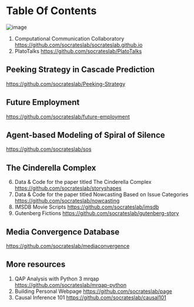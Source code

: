 # Table Of Contents

![image](https://user-images.githubusercontent.com/543384/130958107-2fcaa1bb-5623-4eaf-8d1a-2ac64fbc43c2.png)


1. Computational Communication Collaboratory  https://github.com/socrateslab/socrateslab.github.io
4. PlatoTalks https://github.com/socrateslab/PlatoTalks

## Peeking Strategy in Cascade Prediction 

https://github.com/socrateslab/Peeking-Strategy

## Future Employment

https://github.com/socrateslab/future-employment

## Agent-based Modeling of Spiral of Silence

https://github.com/socrateslab/sos

## The Cinderella Complex 
6. Data & Code for the paper titled The Cinderella Complex https://github.com/socrateslab/storyshapes
7. Data & Code for the paper titled Nowcasting Based on Issue Categories https://github.com/socrateslab/nowcasting
9. IMSDB Movie Scripts https://github.com/socrateslab/imsdb
10. Gutenberg Fictions https://github.com/socrateslab/gutenberg-story

## Media Convergence Database

https://github.com/socrateslab/mediaconvergence



## More resources
1. QAP Analysis with Python 3 mrqap https://github.com/socrateslab/mrqap-python
3. Building Personal Webpage https://github.com/socrateslab/page
4. Causal Inference 101 https://github.com/socrateslab/causal101


